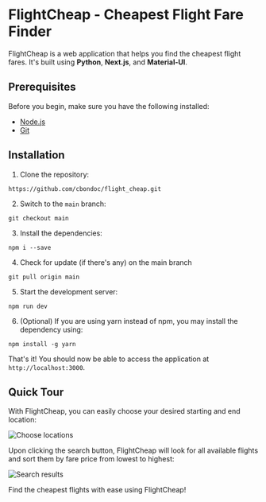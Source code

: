# FlightCheap - Cheapest Flight Fare Finder

FlightCheap is a web application that helps you find the cheapest flight fares. It's built using **Python**, **Next.js**, and **Material-UI**.

## Prerequisites

Before you begin, make sure you have the following installed:

- [Node.js](https://nodejs.org/en/download/)
- [Git](https://git-scm.com/)

## Installation

1. Clone the repository:

```https://github.com/cbondoc/flight_cheap.git```


2. Switch to the `main` branch:

```git checkout main```


3. Install the dependencies:

```npm i --save```

4. Check for update (if there's any) on the main branch

```git pull origin main```


5. Start the development server:

```npm run dev```

6. (Optional) If you are using yarn instead of npm, you may install the dependency using:

```npm install -g yarn```


That's it! You should now be able to access the application at `http://localhost:3000`.


## Quick Tour

With FlightCheap, you can easily choose your desired starting and end location:

![Choose locations](https://github.com/cedricp95/flight-cheap-react/assets/6656645/1a93d4be-888b-45bd-939a-a03716486876)

Upon clicking the search button, FlightCheap will look for all available flights and sort them by fare price from lowest to highest:

![Search results](https://github.com/cedricp95/flight-cheap-react/assets/6656645/0bf3e924-1bca-4977-9250-09a369ac5e7a)

Find the cheapest flights with ease using FlightCheap!

